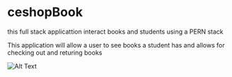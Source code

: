 # ceshopBook
this full stack applicattion interact books and students using a PERN stack

This application will allow a user to see books a student has and allows for checking out and returing books

![Alt Text](https://user-images.githubusercontent.com/23270574/165669704-4caa7ad7-2f54-435d-95fa-58ce0c2c116b.gif)
